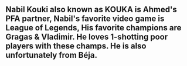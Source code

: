 Nabil Kouki also known as KOUKA is Ahmed's PFA partner, 
Nabil's favorite video game is League of Legends, His favorite champions are Gragas & Vladimir. 
He loves 1-shotting poor players with these champs.
He is also unfortunately from Béja.
--
